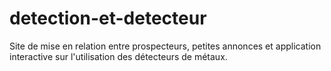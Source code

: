 # detection-et-detecteur
Site de mise en relation entre prospecteurs, petites annonces et application interactive sur l'utilisation des détecteurs de métaux.
